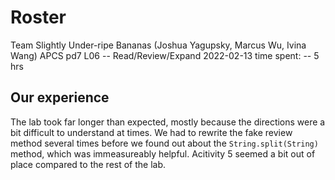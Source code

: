 # Roster
Team Slightly Under-ripe Bananas (Joshua Yagupsky, Marcus Wu, Ivina Wang)
APCS pd7
L06 -- Read/Review/Expand
2022-02-13
time spent: -- 5 hrs

## Our experience
The lab took far longer than expected, mostly because the directions were a bit difficult to understand at times. We had to rewrite the fake review method several times
before we found out about the ``` String.split(String) ``` method, which was immeasureably helpful. Acitivity 5 seemed a bit out of place compared to the rest of the lab.
